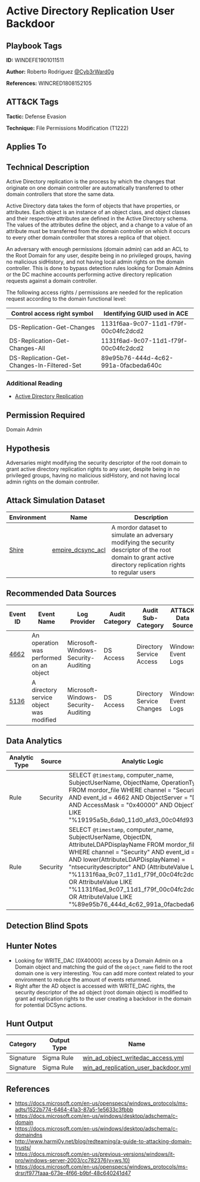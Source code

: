 # Active Directory Replication User Backdoor

## Playbook Tags

**ID:** WINDEFE1901011511

**Author:** Roberto Rodriguez [@Cyb3rWard0g](https://twitter.com/Cyb3rWard0g)

**References:** WINCRED1808152105

## ATT&CK Tags

**Tactic:** Defense Evasion

**Technique:** File Permissions Modification (T1222)

## Applies To

## Technical Description

Active Directory replication is the process by which the changes that originate on one domain controller are automatically transferred to other domain controllers that store the same data.

Active Directory data takes the form of objects that have properties, or attributes. Each object is an instance of an object class, and object classes and their respective attributes are defined in the Active Directory schema. The values of the attributes define the object, and a change to a value of an attribute must be transferred from the domain controller on which it occurs to every other domain controller that stores a replica of that object.

An adversary with enough permissions (domain admin) can add an ACL to the Root Domain for any user, despite being in no privileged groups, having no malicious sidHistory, and not having local admin rights on the domain controller. This is done to bypass detection rules looking for Domain Admins or the DC machine accounts performing active directory replication requests against a domain controller.

The following access rights / permissions are needed for the replication request according to the domain functional level:

| Control access right symbol | Identifying GUID used in ACE |
|-----------------------------|------------------------------|
| DS-Replication-Get-Changes | 1131f6aa-9c07-11d1-f79f-00c04fc2dcd2 |
| DS-Replication-Get-Changes-All | 1131f6ad-9c07-11d1-f79f-00c04fc2dcd2 |
| DS-Replication-Get-Changes-In-Filtered-Set | 89e95b76-444d-4c62-991a-0facbeda640c |

### Additional Reading

* [Active Directory Replication](https://github.com/Cyb3rWard0g/ThreatHunter-Playbook/tree/master/library/active_directory_replication.md)

## Permission Required

Domain Admin

## Hypothesis

Adversaries might modifying the security descriptor of the root domain to grant active directory replication rights to any user, despite being in no privileged groups, having no malicious sidHistory, and not having local admin rights on the domain controller.

## Attack Simulation Dataset

| Environment| Name | Description |
|--------|---------|---------|
| [Shire](https://github.com/Cyb3rWard0g/mordor/tree/acf9f6be6a386783a20139ceb2faf8146378d603/environment/shire) | [empire_dcsync_acl](https://github.com/Cyb3rWard0g/mordor/blob/master/small_datasets/windows/defense_evasion/file_permissions_modifications_T1222/ad_object_modification/empire_dcsync_acl.md)  | A mordor dataset to simulate an adversary modifying the security descriptor of the root domain to grant active directory replication rights to regular users |

## Recommended Data Sources

| Event ID | Event Name | Log Provider | Audit Category | Audit Sub-Category | ATT&CK Data Source |
|---------|---------|----------|----------|---------|---------|
| [4662](https://github.com/Cyb3rWard0g/OSSEM/blob/master/data_dictionaries/windows/security/events/event-4662.md) | An operation was performed on an object | Microsoft-Windows-Security-Auditing | DS Access | Directory Service Access | Windows Event Logs |
| [5136](https://docs.microsoft.com/en-us/windows/security/threat-protection/auditing/event-5136) | A directory service object was modified | Microsoft-Windows-Security-Auditing | DS Access | Directory Service Changes | Windows Event Logs |

## Data Analytics

| Analytic Type | Source | Analytic Logic |
|--------|---------|---------|
| Rule | Security | SELECT `@timestamp`, computer_name, SubjectUserName, ObjectName, OperationType FROM mordor_file WHERE channel = "Security" AND event_id = 4662 AND ObjectServer = "DS" AND AccessMask = "0x40000" AND ObjectType LIKE "%19195a5b_6da0_11d0_afd3_00c04fd930c9%" |
| Rule | Security | SELECT `@timestamp`, computer_name, SubjectUserName, ObjectDN, AttributeLDAPDisplayName FROM mordor_file WHERE channel = "Security" AND event_id = 5136 AND lower(AttributeLDAPDisplayName) = "ntsecuritydescriptor" AND (AttributeValue LIKE "%1131f6aa_9c07_11d1_f79f_00c04fc2dcd2%" OR AttributeValue LIKE "%1131f6ad_9c07_11d1_f79f_00c04fc2dcd2%" OR AttributeValue LIKE "%89e95b76_444d_4c62_991a_0facbeda640c%") |

## Detection Blind Spots

## Hunter Notes

* Looking for WRITE_DAC (0X40000) access by a Domain Admin on a Domain object and matching the guid of the `object_name` field to the root domain one is very interesting. You can add more context related to your environment to reduce the amount of events returnned.
* Right after the AD object is accessed with WRITE_DAC rights, the security descriptor of the ad object (root domain object) is modified to grant ad replication rights to the user creating a backdoor in the domain for potential DCSync actions.

## Hunt Output

| Category | Output Type | Name |
|--------|--------|---------|
| Signature | Sigma Rule | [win_ad_object_writedac_access.yml](https://github.com/Cyb3rWard0g/ThreatHunter-Playbook/tree/master/signatures/sigma/win_ad_object_writedac_access.yml) |
| Signature | Sigma Rule | [win_ad_replication_user_backdoor.yml](https://github.com/Cyb3rWard0g/ThreatHunter-Playbook/tree/master/signatures/sigma/win_ad_replication_user_backdoor.yml) |

## References

* https://docs.microsoft.com/en-us/openspecs/windows_protocols/ms-adts/1522b774-6464-41a3-87a5-1e5633c3fbbb
* https://docs.microsoft.com/en-us/windows/desktop/adschema/c-domain
* https://docs.microsoft.com/en-us/windows/desktop/adschema/c-domaindns
* http://www.harmj0y.net/blog/redteaming/a-guide-to-attacking-domain-trusts/
* https://docs.microsoft.com/en-us/previous-versions/windows/it-pro/windows-server-2003/cc782376(v=ws.10)
* https://docs.microsoft.com/en-us/openspecs/windows_protocols/ms-drsr/f977faaa-673e-4f66-b9bf-48c640241d47
